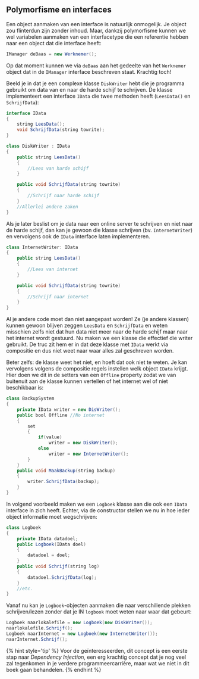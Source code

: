 
## Polymorfisme en interfaces

Een object aanmaken van een interface is natuurlijk onmogelijk. Je object zou flinterdun zijn zonder inhoud. Maar, dankzij polymorfisme kunnen we wel variabelen aanmaken van een interfacetype die een referentie hebben naar een object dat die interface heeft:

<!---{line-numbers:false}--->
```java
IManager deBaas = new Werknemer();
```

Op dat moment kunnen we via ``deBaas`` aan het gedeelte van het ``Werknemer`` object dat in de ``IManager`` interface beschreven staat. Krachtig toch! 

Beeld je in dat je een complexe klasse ``DiskWriter`` hebt die je programma gebruikt om data van en naar de harde schijf te schrijven. De klasse implementeert een interface ``IData`` die twee methoden heeft (``LeesData()`` en ``SchrijfData``):

```java
interface IData
{
    string LeesData();
    void SchrijfData(string towrite);
}

class DiskWriter : IData
{
    public string LeesData()
    {
        //Lees van harde schijf
    }

    public void SchrijfData(string towrite)
    {
        //Schrijf naar harde schijf
    }
    //Allerlei andere zaken
}
```

<!---{pagebreak} --->

Als je later beslist om je data naar een online server te schrijven en niet naar de harde schijf, dan kan je gewoon die klasse schrijven (bv. ``InternetWriter``) en vervolgens ook de ``IData`` interface laten implementeren. 

```java
class InternetWriter: IData
{
    public string LeesData()
    {
        //Lees van internet
    }

    public void SchrijfData(string towrite)
    {
        //Schrijf naar internet
    }
}
```

Al je andere code moet dan niet aangepast worden! Ze (je andere klassen) kunnen gewoon blijven zeggen ``LeesData`` en ``SchrijfData`` en weten misschien zelfs niet dat hun data niet meer naar de harde schijf maar naar het internet wordt gestuurd. Nu maken we een klasse die effectief die writer gebruikt. De truc zit hem er in dat deze klasse met ``IData`` werkt via compositie en dus niet weet naar waar alles zal geschreven worden. 

Beter zelfs: de klasse weet het niet, en hoeft dat ook niet te weten. Je kan vervolgens volgens de compositie regels instellen welk object ``IData`` krijgt. Hier doen we dit in de setters van een ``Offline`` property zodat we van buitenuit aan de klasse kunnen vertellen of het internet wel of niet beschikbaar is:
```java
class BackupSystem
{
    private IData writer = new DisWriter();
    public bool Offline //No internet
    {
        set
        {
            if(value)
                writer = new DiskWriter();
            else
                writer = new InternetWriter();
        }
    }
    public void MaakBackup(string backup)
    {
        writer.SchrijfData(backup);
    }
}
```

<!---{pagebreak} --->


In volgend voorbeeld maken we een ``Logboek`` klasse aan die ook een ``IData`` interface in zich heeft. Echter, via de constructor stellen we nu in hoe ieder object informatie moet wegschrijven: 

```java
class Logboek
{
    private IData datadoel;
    public Logboek(IData doel)
    { 
        datadoel = doel; 
    }
    public void Schrijf(string log)
    {
        datadoel.SchrijfData(log);
    }
    //etc.
}
```

Vanaf nu kan je ``Logboek``-objecten aanmaken die naar verschillende plekken schrijven/lezen zonder dat je IN  ``logbook`` moet weten naar waar dat gebeurt:

```java
Logboek naarlokalefile = new Logboek(new DiskWriter());
naarlokalefile.Schrijf();
Logboek naarInternet = new Logboek(new InternetWriter());
naarInternet.Schrijf();
```

{% hint style='tip' %}
Voor de geïnteresseerden, dit concept is een eerste stap naar *Dependency Injection*, een erg krachtig concept dat je nog veel zal tegenkomen in je verdere programmeercarrière, maar wat we niet in dit boek gaan behandelen.
{% endhint %}

